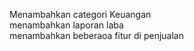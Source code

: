 Menambahkan categori Keuangan <br>
menambahkan laporan laba <br>
menambahkan beberaoa fitur di penjualan
